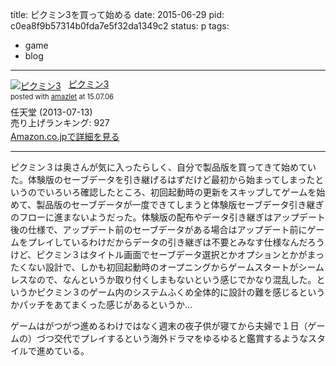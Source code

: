 title: ピクミン3を買って始める
date: 2015-06-29
pid: c0ea8f9b57314b0fda7e5f32da1349c2
status: p
tags:
- game
- blog
---

<div class="amazlet-box" style="margin-bottom:0px;"><div class="amazlet-image" style="float:left;margin:0px 12px 1px 0px;"><a href="http://www.amazon.co.jp/exec/obidos/ASIN/B00CTK1JR2/dotimpact-22/ref=nosim/" name="amazletlink" target="_blank"><img src="http://ecx.images-amazon.com/images/I/615ai1TSkxL._SL160_.jpg" alt="ピクミン3" style="border: none;" /></a></div><div class="amazlet-info" style="line-height:120%; margin-bottom: 10px"><div class="amazlet-name" style="margin-bottom:10px;line-height:120%"><a href="http://www.amazon.co.jp/exec/obidos/ASIN/B00CTK1JR2/dotimpact-22/ref=nosim/" name="amazletlink" target="_blank">ピクミン3</a><div class="amazlet-powered-date" style="font-size:80%;margin-top:5px;line-height:120%">posted with <a href="http://www.amazlet.com/" title="amazlet" target="_blank">amazlet</a> at 15.07.06</div></div><div class="amazlet-detail">任天堂 (2013-07-13)<br />売り上げランキング: 927<br /></div><div class="amazlet-sub-info" style="float: left;"><div class="amazlet-link" style="margin-top: 5px"><a href="http://www.amazon.co.jp/exec/obidos/ASIN/B00CTK1JR2/dotimpact-22/ref=nosim/" name="amazletlink" target="_blank">Amazon.co.jpで詳細を見る</a></div></div></div><div class="amazlet-footer" style="clear: left"></div></div>

----

ピクミン３は奥さんが気に入ったらしく、自分で製品版を買ってきて始めていた。体験版のセーブデータを引き継げるはずだけど最初から始まってしまったというのでいろいろ確認したところ、初回起動時の更新をスキップしてゲームを始めて、製品版のセーブデータが一度できてしまうと体験版セーブデータ引き継ぎのフローに進まないようだった。体験版の配布やデータ引き継ぎはアップデート後の仕様で、アップデート前のセーブデータがある場合はアップデート前にゲームをプレイしているわけだからデータの引き継ぎは不要とみなす仕様なんだろうけど、ピクミン３はタイトル画面でセーブデータ選択とかオプションとかがまったくない設計で、しかも初回起動時のオープニングからゲームスタートがシームレスなので、なんというか取り付くしまもないという感じでかなり混乱した。というかピクミン３のゲーム内のシステムふくめ全体的に設計の難を感じるというかパッチをあてまくった感じがあるというか…

ゲームはがつがつ進めるわけではなく週末の夜子供が寝てから夫婦で１日（ゲームの）づつ交代でプレイするという海外ドラマをゆるゆると鑑賞するようなスタイルで進めている。
